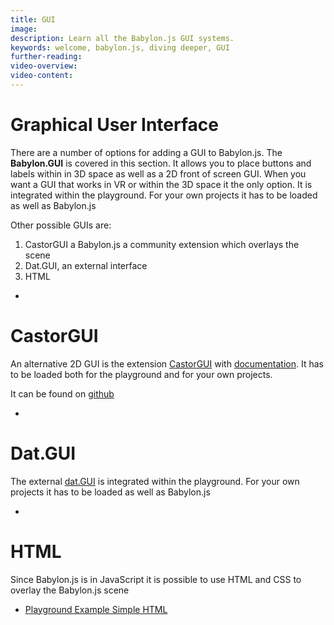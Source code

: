 ```yaml
---
title: GUI
image: 
description: Learn all the Babylon.js GUI systems.
keywords: welcome, babylon.js, diving deeper, GUI
further-reading:
video-overview:
video-content:
---
```


# Graphical User Interface

There are a number of options for adding a GUI to Babylon.js. The **Babylon.GUI** is covered in this section. It allows you to place buttons and labels within in 3D space as well as a 2D front of screen GUI. When you want a GUI that works in VR or within the 3D space it the only option. It is integrated within the playground. For your own projects it has to be loaded as well as Babylon.js

Other possible GUIs are:
1. CastorGUI a Babylon.js a community extension which overlays the scene
1. Dat.GUI, an external interface
3. HTML

* <Playground id="#NGS9AU" title="Simple GUI Slider Example" description="Simple example of adding a GUI slider to your scene." image="/img/playgroundsAndNMEs/divingDeeperGUI1.jpg"/>

# CastorGUI
An alternative 2D GUI is the extension [CastorGUI](/extensions/CastorGUI) with [documentation](/extensions/CastorGUI). It has to be loaded both for the playground and for your own projects.

It can be found on [github](https://github.com/dad72/CastorGUI) 

* <Playground id="#S34THY#14" title="CastorGUI Example" description="Simple example of using the CastorGUI system in your scene." image="/img/playgroundsAndNMEs/divingDeeperGUI2.jpg"/>

# Dat.GUI
 The external [dat.GUI](https://workshop.chromeexperiments.com/examples/gui/#1--Basic-Usage) is integrated within the playground. For your own projects it has to be loaded as well as Babylon.js

 * <Playground id="#NGS9AU#1" title="dat.GUI Example" description="Simple example of using the dat.GUI system in your scene." image="/img/playgroundsAndNMEs/divingDeeperGUI3.jpg"/>

# HTML
Since Babylon.js is in JavaScript it is possible to use HTML and CSS to overlay the Babylon.js scene

* <Playground id="#1AHPN5" title="HTML GUI Example" description="Simple example of using HTML GUI elements in your scene." image="/img/playgroundsAndNMEs/divingDeeperGUI4.jpg"/> [Playground Example Simple HTML](https://www.babylonjs-playground.com/#1AHPN5)